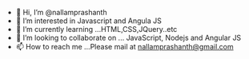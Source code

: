 - 👋 Hi, I’m @nallamprashanth
- 👀 I’m interested in Javascript and Angula JS
- 🌱 I’m currently learning ...HTML,CSS,JQuery..etc
- 💞️ I’m looking to collaborate on ... JavaScript, Nodejs and Angular JS
- 📫 How to reach me ...Please mail at nallamprashanth@gmail.com

<!---
nallamprashanth/nallamprashanth is a ✨ special ✨ repository because its `README.md` (this file) appears on your GitHub profile.
You can click the Preview link to take a look at your changes.
--->
